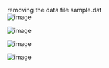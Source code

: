 removing the data file sample.dat <br/>
![image](https://github.com/sandeeptemp11/mystuff/assets/134224176/5a30db64-4724-4c68-a2f7-6770a8ce8f81) <br/>

![image](https://github.com/sandeeptemp11/mystuff/assets/134224176/64d04b3d-44f2-4b1f-81af-8492f636a6f8) <br/>

![image](https://github.com/sandeeptemp11/mystuff/assets/134224176/9884bb1e-0aec-4cc9-9a57-8899f207fd28)  <br/>


![image](https://github.com/sandeeptemp11/mystuff/assets/134224176/824b4d7b-52ac-45cb-a276-13b9188ae472) <br/>


